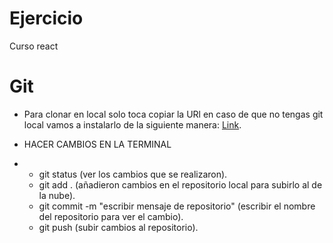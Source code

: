 # Ejercicio
Curso react
                                               
# Git
- Para clonar en local solo toca copiar la URl en caso de que no tengas git local vamos a instalarlo de la siguiente manera: [Link](https://youtu.be/ChVqT1MrAsM?si=PNs4ZVln0gvvztjo).

- HACER CAMBIOS EN LA TERMINAL
-   - git status (ver los cambios que se realizaron).
    - git add . (añadieron cambios en el repositorio local para subirlo al de la nube).
    - git commit -m "escribir mensaje de repositorio" (escribir el nombre del repositorio para ver el cambio).
    - git push (subir cambios al repositorio).

